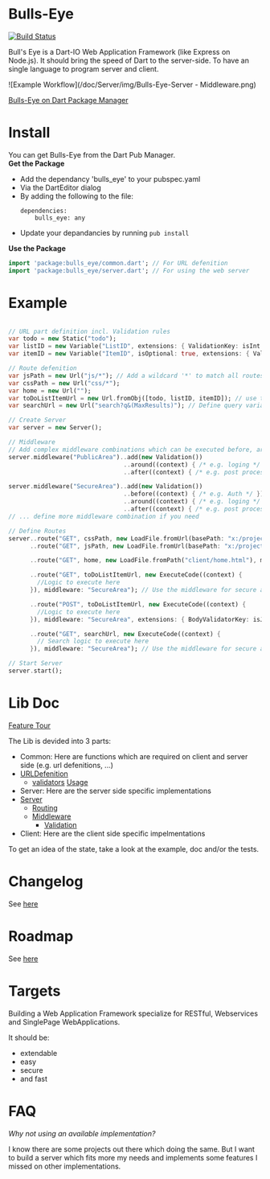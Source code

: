 Bulls-Eye
=========

[![Build Status](https://drone.io/github.com/SoftHai/Bulls-Eye/status.png)](https://drone.io/github.com/SoftHai/Bulls-Eye/latest)

Bull's Eye is a Dart-IO Web Application Framework (like Express on Node.js). 
It should bring the speed of Dart to the server-side. To have an single language to program server and client.

![Example Workflow](/doc/Server/img/Bulls-Eye-Server - Middleware.png)

[Bulls-Eye on Dart Package Manager](http://pub.dartlang.org/packages/bulls_eye)

Install
=========

You can get Bulls-Eye from the Dart Pub Manager.<br/>
**Get the Package**
* Add the dependancy 'bulls_eye' to your pubspec.yaml
 * Via the DartEditor dialog
 * By adding the following to the file:
   ```
   dependencies:
       bulls_eye: any
   ```
* Update your depandancies by running `pub install`

**Use the Package**
```dart
import 'package:bulls_eye/common.dart'; // For URL defenition
import 'package:bulls_eye/server.dart'; // For using the web server
```

Example
=========
```dart

// URL part definition incl. Validation rules
var todo = new Static("todo");
var listID = new Variable("ListID", extensions: { ValidationKey: isInt }); // Define the validation rule for the variable to be handled by the validation middleware
var itemID = new Variable("ItemID", isOptional: true, extensions: { ValidationKey: isInt }); // Define the validation rule for the variable to be handled by the validation middleware

// Route defenition
var jsPath = new Url("js/*"); // Add a wildcard '*' to match all routes they start with the defined route
var cssPath = new Url("css/*");
var home = new Url("");
var toDoListItemUrl = new Url.fromObj([todo, listID, itemID]); // use the URL Parts in several routes
var searchUrl = new Url("search?q&(MaxResults)"); // Define query variables 'q' and optional query variables 'MaxResults'

// Create Server
var server = new Server();

// Middleware
// Add complex middleware combinations which can be executed before, around and/or after the route logic.
server.middleware("PublicArea")..add(new Validation())
                                ..around((context) { /* e.g. loging */ })
                                ..after((context) { /* e.g. post processing */ });

server.middleware("SecureArea")..add(new Validation())
								..before((context) { /* e.g. Auth */ })
                                ..around((context) { /* e.g. loging */ })
                                ..after((context) { /* e.g. post processing */ });
// ... define more middleware combination if you need

// Define Routes
server..route("GET", cssPath, new LoadFile.fromUrl(basePath: "x:/project/css/"), contentTypes: ["text/css"]) // Only CSS allowed
      ..route("GET", jsPath, new LoadFile.fromUrl(basePath: "x:/project/js/")) // defining an optional basePath (basepath + wildcard = filepath)

      ..route("GET", home, new LoadFile.fromPath("client/home.html"), middleware: "PublicArea") // Use the middleware for public access

      ..route("GET", toDoListItemUrl, new ExecuteCode((context) {
      	//Logic to execute here
      }), middleware: "SecureArea"); // Use the middleware for secure access

      ..route("POST", toDoListItemUrl, new ExecuteCode((context) {
      	//Logic to execute here
      }), middleware: "SecureArea", extensions: { BodyValidatorKey: isJSON }); // Validate the body an check if it is a JSON body

      ..route("GET", searchUrl, new ExecuteCode((context) {
      	// Search logic to execute here
      }), middleware: "SecureArea"); // Use the middleware for secure access

// Start Server
server.start();
```

Lib Doc
=========
[Feature Tour](/doc/feature_overview.md)

The Lib is devided into 3 parts:
* Common: Here are functions which are required on client and server side (e.g. url defenitions, ...)
 * [URLDefenition](/doc/URLDefenition.md)
    * [validators](/doc/Validators.md) [Usage](/doc/URLVariableValidation.md)
* Server: Here are the server side specific implementations
 * [Server](/doc/Server/Server.md)
    * [Routing](/doc/Server/Server.md#route)
    * [Middleware](/doc/Server/Middleware.md)
      * [Validation](/doc/Server/Middleware_Validation.md)
* Client: Here are the client side specific impelmentations

To get an idea of the state, take a look at the example, doc and/or the tests.

Changelog
=========
See [here](/CHANGELOG.md)

Roadmap
=========
See [here](/doc/Roadmap.md)

Targets
=========
Building a Web Application Framework specialize for RESTful, Webservices and SinglePage WebApplications.

It should be:
* extendable
* easy
* secure
* and fast

FAQ
=========
*Why not using an available implementation?*

I know there are some projects out there which doing the same. But I want to build a server which fits more my needs and implements some features I missed on other implementations. <br/>
